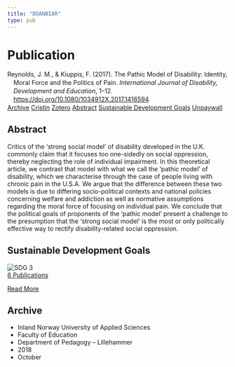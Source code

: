 ```yaml
---
title: "DDANBIAR"
type: pub
---
```

<h1>Publication</h1>
<article id="csl-bib-container-DDANBIAR" class="csl-bib-container">
  <div class="csl-bib-body" style="line-height: 1.35; padding-left: 1em; text-indent:-1em;">
  <div class="csl-entry">Reynolds, J. M., &amp; Kiuppis, F. (2017). The Pathic Model of Disability: Identity, Moral Force and the Politics of Pain. <i>International Journal of Disability, Development and Education</i>, 1&#x2013;12. <a href="https://doi.org/10.1080/1034912X.2017.1416594">https://doi.org/10.1080/1034912X.2017.1416594</a></div>
</div>
  <div class="csl-bib-buttons">
    <a href="#taxonomy-article-DDANBIAR" class="csl-bib-button">Archive</a>
    <a href="https://app.cristin.no/results/show.jsf?id=1620684" alt="Cristin URL" class="csl-bib-button">Cristin</a>
    <a href="http://zotero.org/groups/5402882/items/DDANBIAR" alt="Zotero URL" class="csl-bib-button">Zotero</a>
    <a href="#abstract-article-DDANBIAR" class="csl-bib-button">Abstract</a>
    <a href="#sdg-article-DDANBIAR" class="csl-bib-button">Sustainable Development Goals</a>
    <a href="https://doi.org/10.1080/1034912x.2017.1416594" class="csl-bib-button">Unpaywall</a>
  </div>
  <div id="csl-bib-meta-container-DDANBIAR"></div>
</article>
<div id="csl-bib-meta-DDANBIAR" class="csl-bib-meta">
  <article id="abstract-article-DDANBIAR" class="abstract-article">
    <h1>Abstract</h1>
    Critics of the ‘strong social model’ of disability developed in the U.K. commonly claim that it focuses too one-sidedly on social oppression, thereby neglecting the role of individual impairment. In this theoretical article, we contrast that model with what we call the ‘pathic model’ of disability, which we characterise through the case of people living with chronic pain in the U.S.A. We argue that the difference between these two models is due to differing socio-political contexts and national policies concerning welfare and addiction as well as normative assumptions regarding the moral force of focusing on individual pain. We conclude that the political goals of proponents of the ‘pathic model’ present a challenge to the presumption that the ‘strong social model’ is the most or only politically effective way to rectify disability-related social oppression.
  </article>
  <article id="sdg-article-DDANBIAR" class="sdg-article">
    <h1>Sustainable Development Goals</h1>
    <div class="sdg-container"><div id="sdg3" class="sdg"> <img src="{{< params subfolder >}}images/sdg/sdg03_en.png" class="image" alt="SDG 3"> <div class="sdg-overlay"> <a href="{{< params subfolder >}}en/archive/?sdg=3#archive" class="sdg-publication-count"><span>6</span> Publications</a> <p><a href="https://sdgs.un.org/goals/goal3" class="sdg-read-more">Read More</a></p> </div> </div></div>
  </article>
  <article id="taxonomy-article-DDANBIAR" class="taxonomy-article">
    <h1>Archive</h1>
    <ul>
      <li>Inland Norway University of Applied Sciences</li>
      <li>Faculty of Education</li>
      <li>Department of Pedagogy – Lillehammer</li>
      <li>2018</li>
      <li>October</li>
    </ul>
  </article>
</div>
